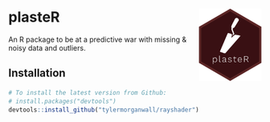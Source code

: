 # plasteR <img src="https://github.com/sametsoekel/plasteR/blob/master/logo.png?raw=true" align="right" height=145/> 

An R package to be at a predictive war with missing &amp; noisy data and outliers.    

## Installation

``` r
# To install the latest version from Github:
# install.packages("devtools")
devtools::install_github("tylermorganwall/rayshader")
```